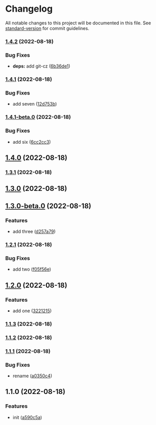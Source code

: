 # Changelog

All notable changes to this project will be documented in this file. See [standard-version](https://github.com/conventional-changelog/standard-version) for commit guidelines.

### [1.4.2](https://github.com/weiaohan/test-git-version/compare/v1.4.1...v1.4.2) (2022-08-18)


### Bug Fixes

* **deps:** add git-cz ([6b36de1](https://github.com/weiaohan/test-git-version/commit/6b36de14d2b70fce1c411acae3537ed38524d96b))

### [1.4.1](https://github.com/weiaohan/test-git-version/compare/v1.4.1-beta.0...v1.4.1) (2022-08-18)


### Bug Fixes

* add seven ([12d753b](https://github.com/weiaohan/test-git-version/commit/12d753b004874f6f7f22838a3a928454bdc172d0))

### [1.4.1-beta.0](https://github.com/weiaohan/test-git-version/compare/v1.4.0...v1.4.1-beta.0) (2022-08-18)


### Bug Fixes

* add six ([6cc2cc3](https://github.com/weiaohan/test-git-version/commit/6cc2cc3b8291c0d728d191221f7a254350f7614c))

## [1.4.0](https://github.com/weiaohan/test-git-version/compare/v1.3.1...v1.4.0) (2022-08-18)

### [1.3.1](https://github.com/weiaohan/test-git-version/compare/v1.3.0...v1.3.1) (2022-08-18)

## [1.3.0](https://github.com/weiaohan/test-git-version/compare/v1.3.0-beta.0...v1.3.0) (2022-08-18)

## [1.3.0-beta.0](https://github.com/weiaohan/test-git-version/compare/v1.2.1...v1.3.0-beta.0) (2022-08-18)


### Features

* add three ([d257a79](https://github.com/weiaohan/test-git-version/commit/d257a79df4453a2c77735c57d388dbf799814152))

### [1.2.1](https://github.com/weiaohan/test-git-version/compare/v1.2.0...v1.2.1) (2022-08-18)


### Bug Fixes

* add two ([f05f56e](https://github.com/weiaohan/test-git-version/commit/f05f56e9d6cf75059ffd38e733e6774e958d6986))

## [1.2.0](https://github.com/weiaohan/test-git-version/compare/v1.1.3...v1.2.0) (2022-08-18)


### Features

* add one ([3221215](https://github.com/weiaohan/test-git-version/commit/3221215aabd4f2579f204ffe1d1429966aa4384b))

### [1.1.3](https://github.com/weiaohan/test-git-version/compare/v1.1.2...v1.1.3) (2022-08-18)

### [1.1.2](https://github.com/weiaohan/test-git-version/compare/v1.1.1...v1.1.2) (2022-08-18)

### [1.1.1](https://github.com/weiaohan/test-git-version/compare/v1.1.0...v1.1.1) (2022-08-18)


### Bug Fixes

* rename ([a0350c4](https://github.com/weiaohan/test-git-version/commit/a0350c45bf80073e5a2b2de6f14a91206dfb106a))

## 1.1.0 (2022-08-18)


### Features

* init ([a590c5a](https://github.com/weiaohan/test-git-version/commit/a590c5aa59405f5d6bd40c5199eee227dab7b187))
